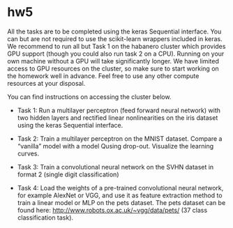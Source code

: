 # hw5

All the tasks are to be completed using the keras Sequential interface. You can but are not required to use the scikit-learn wrappers included in keras. We recommend to run all but Task 1 on the habanero cluster which provides GPU support (though you could also run task 2 on a CPU). Running on your own machine without a GPU will take significantly longer. We have limited access to GPU resources on the cluster, so make sure to start working on the homework well in advance. Feel free to use any other compute resources at your disposal.

You can find instructions on accessing the cluster below.
- Task 1: 
    Run a multilayer perceptron (feed forward neural network) with two hidden layers and rectified linear nonlinearities on the iris dataset using the keras Sequential interface. 

- Task 2: 
    Train a multilayer perceptron on the MNIST dataset. Compare a “vanilla” model with a model Qusing drop-out. Visualize the learning curves.

- Task 3:
    Train a convolutional neural network on the SVHN dataset in format 2 (single digit classification)
    
- Task 4:
    Load the weights of a pre-trained convolutional neural network, for example AlexNet or VGG, and use it as feature extraction method to train a linear model or MLP on the pets dataset. The pets dataset can be found here: http://www.robots.ox.ac.uk/~vgg/data/pets/ (37 class classification task).
